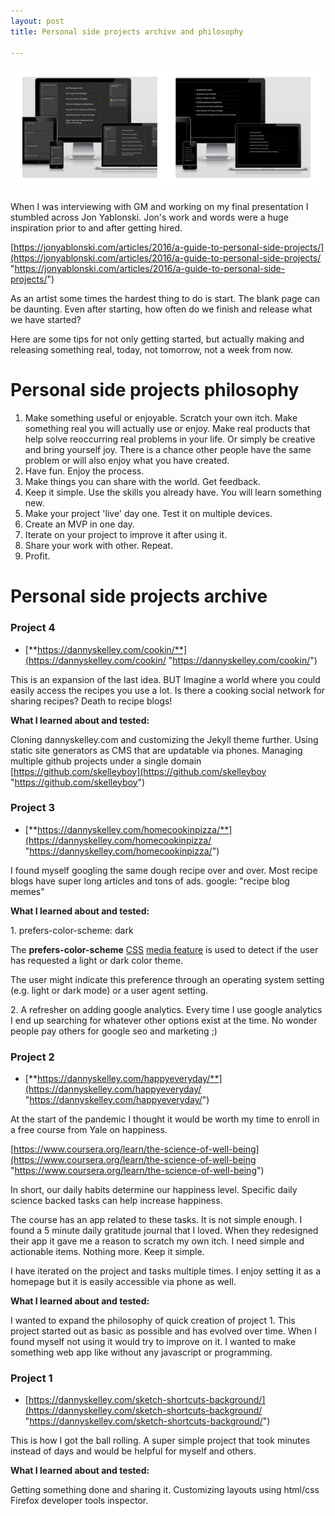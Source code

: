 ```yaml
---
layout: post
title: Personal side projects archive and philosophy

---
```

![](/uploads/screen-shot-2022-01-05-at-1-40-40-pm.png)

When I was interviewing with GM and working on my final presentation I stumbled across Jon Yablonski. Jon's work and words were a huge inspiration prior to and after getting hired.

[https://jonyablonski.com/articles/2016/a-guide-to-personal-side-projects/](https://jonyablonski.com/articles/2016/a-guide-to-personal-side-projects/ "https://jonyablonski.com/articles/2016/a-guide-to-personal-side-projects/")

As an artist some times the hardest thing to do is start. The blank page can be daunting. Even after starting, how often do we finish and release what we have started?

Here are some tips for not only getting started, but actually making and releasing something real, today, not tomorrow, not a week from now.

# Personal side projects philosophy

1. Make something useful or enjoyable. Scratch your own itch. Make something real you will actually use or enjoy. Make real products that help solve reoccurring real problems in your life. Or simply be creative and bring yourself joy. There is a chance other people have the same problem or will also enjoy what you have created.
2. Have fun. Enjoy the process.
3. Make things you can share with the world. Get feedback.
4. Keep it simple. Use the skills you already have. You will learn something new.
5. Make your project 'live' day one. Test it on multiple devices.
6. Create an MVP in one day.
7. Iterate on your project to improve it after using it.
8. Share your work with other. Repeat.
9. Profit.

# Personal side projects archive

### **Project 4**

* [**https://dannyskelley.com/cookin/**](https://dannyskelley.com/cookin/ "https://dannyskelley.com/cookin/")

This is an expansion of the last idea. BUT Imagine a world where you could easily access the recipes you use a lot. Is there a cooking social network for sharing recipes? Death to recipe blogs!

**What I learned about and tested:**

Cloning dannyskelley.com and customizing the Jekyll theme further. Using static site generators as CMS that are updatable via phones. Managing multiple github projects under a single domain [https://github.com/skelleyboy](https://github.com/skelleyboy "https://github.com/skelleyboy")

### **Project 3**

* [**https://dannyskelley.com/homecookinpizza/**](https://dannyskelley.com/homecookinpizza/ "https://dannyskelley.com/homecookinpizza/")

I found myself googling the same dough recipe over and over. Most recipe blogs have super long articles and tons of ads. google: "recipe blog memes"

**What I learned about and tested:**

1\. prefers-color-scheme: dark

The **prefers-color-scheme** [CSS](https://developer.mozilla.org/en-US/docs/Web/CSS) [media feature](https://developer.mozilla.org/en-US/docs/Web/CSS/Media_Queries/Using_media_queries#media_features) is used to detect if the user has requested a light or dark color theme.

The user might indicate this preference through an operating system setting (e.g. light or dark mode) or a user agent setting.

2\. A refresher on adding google analytics. Every time I use google analytics I end up searching for whatever other options exist at the time. No wonder people pay others for google seo and marketing ;)

### **Project 2**

* [**https://dannyskelley.com/happyeveryday/**](https://dannyskelley.com/happyeveryday/ "https://dannyskelley.com/happyeveryday/")

At the start of the pandemic I thought it would be worth my time to enroll in a free course from Yale on happiness.

[https://www.coursera.org/learn/the-science-of-well-being](https://www.coursera.org/learn/the-science-of-well-being "https://www.coursera.org/learn/the-science-of-well-being")

In short, our daily habits determine our happiness level. Specific daily science backed tasks can help increase happiness.

The course has an app related to these tasks. It is not simple enough. I found a 5 minute daily gratitude journal that I loved. When they redesigned their app it gave me a reason to scratch my own itch. I need simple and actionable items. Nothing more. Keep it simple.

I have iterated on the project and tasks multiple times. I enjoy setting it as a homepage but it is easily accessible via phone as well.

**What I learned about and tested:**

I wanted to expand the philosophy of quick creation of project 1. This project started out as basic as possible and has evolved over time. When I found myself not using it would try to improve on it. I wanted to make something web app like without any javascript or programming.

### Project 1

* [https://dannyskelley.com/sketch-shortcuts-background/](https://dannyskelley.com/sketch-shortcuts-background/ "https://dannyskelley.com/sketch-shortcuts-background/")

This is how I got the ball rolling. A super simple project that took minutes instead of days and would be helpful for myself and others.

**What I learned about and tested:**

Getting something done and sharing it. Customizing layouts using html/css Firefox developer tools inspector.